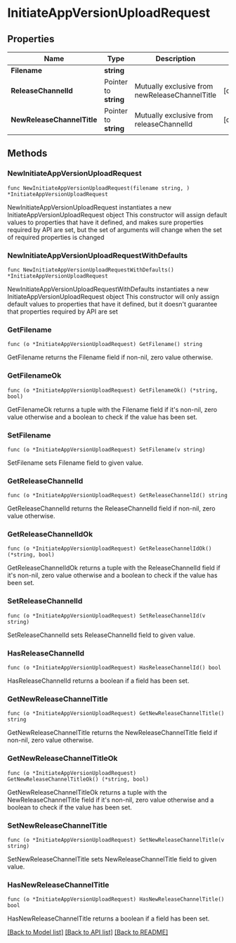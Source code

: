 # InitiateAppVersionUploadRequest

## Properties

Name | Type | Description | Notes
------------ | ------------- | ------------- | -------------
**Filename** | **string** |  | 
**ReleaseChannelId** | Pointer to **string** | Mutually exclusive from newReleaseChannelTitle | [optional] 
**NewReleaseChannelTitle** | Pointer to **string** | Mutually exclusive from releaseChannelId | [optional] 

## Methods

### NewInitiateAppVersionUploadRequest

`func NewInitiateAppVersionUploadRequest(filename string, ) *InitiateAppVersionUploadRequest`

NewInitiateAppVersionUploadRequest instantiates a new InitiateAppVersionUploadRequest object
This constructor will assign default values to properties that have it defined,
and makes sure properties required by API are set, but the set of arguments
will change when the set of required properties is changed

### NewInitiateAppVersionUploadRequestWithDefaults

`func NewInitiateAppVersionUploadRequestWithDefaults() *InitiateAppVersionUploadRequest`

NewInitiateAppVersionUploadRequestWithDefaults instantiates a new InitiateAppVersionUploadRequest object
This constructor will only assign default values to properties that have it defined,
but it doesn't guarantee that properties required by API are set

### GetFilename

`func (o *InitiateAppVersionUploadRequest) GetFilename() string`

GetFilename returns the Filename field if non-nil, zero value otherwise.

### GetFilenameOk

`func (o *InitiateAppVersionUploadRequest) GetFilenameOk() (*string, bool)`

GetFilenameOk returns a tuple with the Filename field if it's non-nil, zero value otherwise
and a boolean to check if the value has been set.

### SetFilename

`func (o *InitiateAppVersionUploadRequest) SetFilename(v string)`

SetFilename sets Filename field to given value.


### GetReleaseChannelId

`func (o *InitiateAppVersionUploadRequest) GetReleaseChannelId() string`

GetReleaseChannelId returns the ReleaseChannelId field if non-nil, zero value otherwise.

### GetReleaseChannelIdOk

`func (o *InitiateAppVersionUploadRequest) GetReleaseChannelIdOk() (*string, bool)`

GetReleaseChannelIdOk returns a tuple with the ReleaseChannelId field if it's non-nil, zero value otherwise
and a boolean to check if the value has been set.

### SetReleaseChannelId

`func (o *InitiateAppVersionUploadRequest) SetReleaseChannelId(v string)`

SetReleaseChannelId sets ReleaseChannelId field to given value.

### HasReleaseChannelId

`func (o *InitiateAppVersionUploadRequest) HasReleaseChannelId() bool`

HasReleaseChannelId returns a boolean if a field has been set.

### GetNewReleaseChannelTitle

`func (o *InitiateAppVersionUploadRequest) GetNewReleaseChannelTitle() string`

GetNewReleaseChannelTitle returns the NewReleaseChannelTitle field if non-nil, zero value otherwise.

### GetNewReleaseChannelTitleOk

`func (o *InitiateAppVersionUploadRequest) GetNewReleaseChannelTitleOk() (*string, bool)`

GetNewReleaseChannelTitleOk returns a tuple with the NewReleaseChannelTitle field if it's non-nil, zero value otherwise
and a boolean to check if the value has been set.

### SetNewReleaseChannelTitle

`func (o *InitiateAppVersionUploadRequest) SetNewReleaseChannelTitle(v string)`

SetNewReleaseChannelTitle sets NewReleaseChannelTitle field to given value.

### HasNewReleaseChannelTitle

`func (o *InitiateAppVersionUploadRequest) HasNewReleaseChannelTitle() bool`

HasNewReleaseChannelTitle returns a boolean if a field has been set.


[[Back to Model list]](../README.md#documentation-for-models) [[Back to API list]](../README.md#documentation-for-api-endpoints) [[Back to README]](../README.md)


